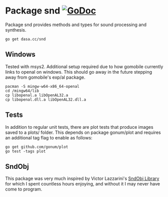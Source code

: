 # Package snd [![GoDoc](https://godoc.org/dasa.cc/snd?status.svg)](https://godoc.org/dasa.cc/snd)

Package snd provides methods and types for sound processing and synthesis.

```
go get dasa.cc/snd
```

## Windows

Tested with msys2. Additional setup required due to how gomobile currently links to openal on windows. This should go away in the future stepping away from gomobile's exp/al package.

```
pacman -S mingw-w64-x86_64-openal
cd /mingw64/lib
cp libopenal.a libOpenAL32.a
cp libopenal.dll.a libOpenAL32.dll.a
```

## Tests

In addition to regular unit tests, there are plot tests that produce images
saved to a plots/ folder. This depends on package gonum/plot and requires an
additional tag flag to enable as follows:

```
go get github.com/gonum/plot
go test -tags plot
```

## SndObj

This package was very much inspired by Victor Lazzarini's [SndObj Library](http://sndobj.sourceforge.net/)
for which I spent countless hours enjoying, and without it I may never have come to program.
